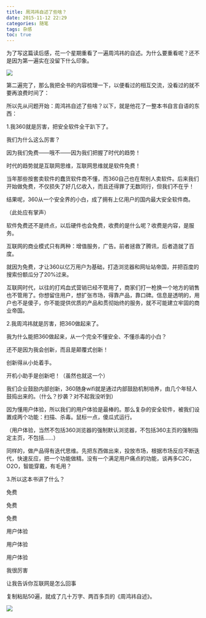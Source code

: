 ```yaml
---
title: 周鸿祎自述了些啥？
date: 2015-11-12 22:29
categories: 随笔
tags: 杂感
toc: true
---
```

为了写这篇读后感，花一个星期重看了一遍周鸿祎的自述。为什么要重看呢？还不是因为第一遍实在没留下什么印象。

![](http://upload-images.jianshu.io/upload_images/29336-7115262ffb7529bb.gif?imageMogr2/auto-orient/strip)

第二遍完了，那么我把全书的内容梳理一下，以便看过的相互交流，没看过的就不要再浪费时间了：

所以先从问题开始：周鸿祎自述了些啥？以下，就是他花了一整本书自言自语的东西：

1.我360就是厉害，把安全软件全干趴下了。

我们为什么这么厉害？

因为我们免费——哦不——因为我们把握了时代的趋势！

时代的趋势就是互联网思维，互联网思维就是软件免费！

当年那些按套卖软件的蠢货软件商不懂，而360自己也在帮别人卖软件。后来我们开始做免费，不仅损失了好几亿收入，而且还得罪了无数同行，但我们不在乎！

结果呢，360从一个安全界的小白，成了拥有上亿用户的国内最大安全软件商。

（此处应有掌声）

软件免费还不是终点，以后硬件也会免费，收费的是什么呢？收费是内容，是服务。

互联网的商业模式只有两种：增值服务，广告。前者拯救了腾讯，后者造就了百度。

就因为免费，才让360以亿万用户为基础，打造浏览器和网址站帝国，并把百度的搜索份额瓜分了20%过来。

互联网时代，以往的打鸡血式营销已经不管用了，商家们打一枪换一个地方的销售也不管用了。你想留住用户，想扩张市场，得靠产品，靠口碑。信息是透明的，用户也不是傻子，你不能提供优质的产品和贯彻始终的服务，就不可能建立牢固的商业帝国。


2.我周鸿祎就是厉害，把360做起来了。

我为什么能把360做起来，从一个完全不懂安全、不懂杀毒的小白？

还不是因为我会创新，而且是颠覆式创新！

创新得从小处着手。

开机小助手是创新吧！（虽然也就这一个）

我们企业鼓励内部创新，360随身wifi就是通过内部鼓励机制培养，由几个年轻人鼓捣出来的。（什么？抄袭？对不起我没听到）

因为懂用户体验，所以我们的用户体验是最棒的。那么复杂的安全软件，被我们设置成两个功能：扫描、杀毒。鼠标一点，傻瓜式运行。

（用户体验，当然不包括360浏览器的强制默认浏览器，不包括360主页的强制指定主页，不包括……）

同样的，做产品得有迭代思维。先把东西做出来，投放市场，根据市场反应不断迭代，快速反应，把一个功能做精。没有一个满足用户痛点的功能，谈再多C2C，O2O，智能穿戴，有毛用？

3.所以这本书讲了什么？

免费

免费

免费

用户体验

用户体验

用户体验

我很厉害

让我告诉你互联网是怎么回事

复制粘贴50遍，就成了几十万字、两百多页的《周鸿祎自述》。

![](http://upload-images.jianshu.io/upload_images/29336-9235c2542eaab03a.png?imageMogr2/auto-orient/strip%7CimageView2/2/w/1240)
